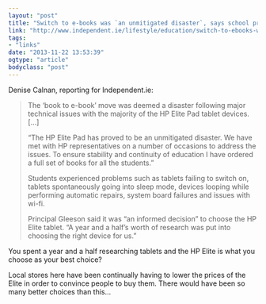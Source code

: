 ```yaml
---
layout: "post"
title: "Switch to e-books was `an unmitigated disaster`, says school principal"
link: "http://www.independent.ie/lifestyle/education/switch-to-ebooks-was-an-unmitigated-disaster-says-school-principal-29767084.html"
tags: 
- "links"
date: "2013-11-22 13:53:39"
ogtype: "article"
bodyclass: "post"
---
```


Denise Calnan, reporting for Independent.ie:

> The ‘book to e-book’ move was deemed a disaster following major technical issues with the majority of the HP Elite Pad tablet devices. […]
> 
> “The HP Elite Pad has proved to be an unmitigated disaster. We have met with HP representatives on a number of occasions to address the issues. To ensure stability and continuity of education I have ordered a full set of books for all the students.”
> 
> Students experienced problems such as tablets failing to switch on, tablets spontaneously going into sleep mode, devices looping while performing automatic repairs, system board failures and issues with wi-fi.
> 
> Principal Gleeson said it was “an informed decision” to choose the HP Elite tablet. “A year and a half’s worth of research was put into choosing the right device for us.”

You spent a year and a half researching tablets and the HP Elite is what you choose as your best choice?

Local stores here have been continually having to lower the prices of the Elite in order to convince people to buy them. There would have been so many better choices than this…